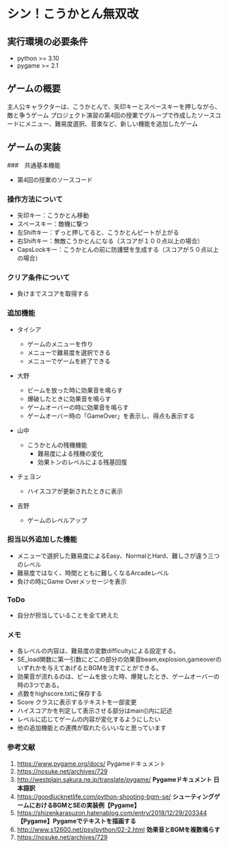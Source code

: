 # シン！こうかとん無双改
## 実行環境の必要条件
* python >= 3.10
* pygame >= 2.1

## ゲームの概要
主人公キャラクターは、こうかとんで、矢印キーとスペースキーを押しながら、敵と争うゲーム
プロジェクト演習の第4回の授業でグループで作成したソースコードにメニュー、難易度選択、音楽など、新しい機能を追加したゲーム

## ゲームの実装
###　共通基本機能
* 第4回の授業のソースコード
### 操作方法について
* 矢印キー：こうかとん移動
* スペースキー：敵機に撃つ
* 左Shiftキー：ずっと押してると、こうかとんピートが上がる
* 右Shiftキー：無敵こうかとんになる（スコアが１００点以上の場合）
* CapsLockキー：こうかとんの前に防護壁を生成する（スコアが５０点以上の場合）
### クリア条件について
* 負けまでスコアを取得する
### 追加機能
- タイシア
    * ゲームのメニューを作り
    * メニューで難易度を選択できる
    * メニューでゲームを終了できる

- 大野
    * ビームを放った時に効果音を鳴らす
    * 爆破したときに効果音を鳴らす
    * ゲームオーバーの時に効果音を鳴らす
    * ゲームオーバー時の「GameOver」を表示し、得点も表示する
- 山中
    - こうかとんの残機機能
        * 難易度による残機の変化
        * 効果トンのレベルによる残基回復
- チェヨン
    - ハイスコアが更新されたときに表示
- 吉野
    - ゲームのレベルアップ
### 担当以外追加した機能
* メニューで選択した難易度によるEasy、NormalとHard、難しさが違う三つのレベル
* 難易度ではなく、時間とともに難しくなるArcadeレベル
* 負けの時にGame Overメッセージを表示
### ToDo
* 自分が担当していることを全て終えた
### メモ
* 各レベルの内容は、難易度の変数difficultyによる設定する。
* SE_load関数に第一引数にどこの部分の効果音beam,explosion,gameoverのいずれかを与えてあげるとBGMを流すことができる。
* 効果音が流れるのは、ビームを放った時、爆発したとき、ゲームオーバーの時の3つである。
* 点数をhighscore.txtに保存する
* Score クラスに表示するテキストを一部変更
* ハイスコアかを判定して表示させる部分はmain()内に記述
* レベルに応じてゲームの内容が変化するようにしたい
* 他の追加機能との連携が取れたらいいなと思っています
### 参考文献
1. https://www.pygame.org/docs/ Pygameドキュメント
2. https://nosuke.net/archives/729
3. http://westplain.sakura.ne.jp/translate/pygame/ **Pygameドキュメント 日本語訳**
4. https://goodlucknetlife.com/python-shooting-bgm-se/ **シューティングゲームにおけるBGMとSEの実装例【Pygame】**
5. https://shizenkarasuzon.hatenablog.com/entry/2018/12/29/203344 **【Pygame】Pygameでテキストを描画する**
6. http://www.s12600.net/psy/python/02-2.html **効果音とBGMを複数鳴らす**
7. https://nosuke.net/archives/729